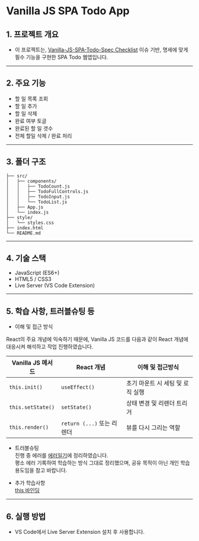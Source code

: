 # Vanilla JS SPA Todo App

## 1. 프로젝트 개요

- 이 프로젝트는, [Vanilla-JS-SPA-Todo-Spec Checklist](https://github.com/PureunKang/vanilla-js-spa-todo/issues/1) 이슈 기반, 명세에 맞게 필수 기능을 구현한 SPA Todo 웹앱입니다.

---

## 2. 주요 기능

- 할 일 목록 조회
- 할 일 추가
- 할 일 삭제
- 완료 여부 토글
- 완료된 할 일 갯수
- 전체 할일 삭제 / 완료 처리

---

## 3. 폴더 구조

```
├── src/
│   ├── components/
│   │   ├── TodoCount.js
│   │   ├── TodoFullControls.js
│   │   ├── TodoInput.js
│   │   └── TodoList.js
│   ├── App.js
│   └── index.js
├── style/
│   └── styles.css
├── index.html
└── README.md
```

---

## 4. 기술 스택

- JavaScript (ES6+)
- HTML5 / CSS3
- Live Server (VS Code Extension)

---

## 5. 학습 사항, 트러블슈팅 등

- 이해 및 접근 방식

React의 주요 개념에 익숙하기 때문에, Vanilla JS 코드를 다음과 같이 React 개념에 대응시켜 해석하고 작업 진행하였습니다.

| Vanilla JS 메서드 | React 개념                 | 이해 및 접근방식                 |
| ----------------- | -------------------------- | -------------------------------- |
| `this.init()`     | `useEffect()`              | 초기 마운트 시 세팅 및 로직 실행 |
| `this.setState()` | `setState()`               | 상태 변경 및 리렌더 트리거       |
| `this.render()`   | `return (...)` 또는 리렌더 | 뷰를 다시 그리는 역할            |

- 트러블슈팅 <br>
  진행 중 에러를 [에러일기](https://titanium-layer-01a.notion.site/_for_vanilla-js-spa-todo-22b6fd95803b80039028c03cf52d3ceb)에 정리하였습니다. <br>
  평소 에러 기록하여 학습하는 방식 그대로 정리했으며, 공유 목적이 아닌 개인 학습 용도임을 참고 바랍니다.

- 추가 학습사항<br>
  [this 바인딩](https://velog.io/@pureunkang/this)

---

## 6. 실행 방법

- VS Code에서 Live Server Extension 설치 후 사용합니다.
